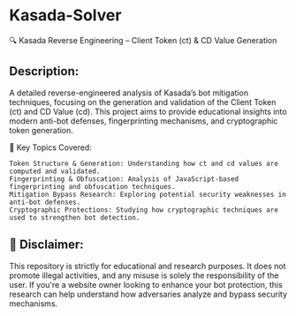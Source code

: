 # Kasada-Solver
🔍 Kasada Reverse Engineering – Client Token (ct) &amp; CD Value Generation

## Description:
A detailed reverse-engineered analysis of Kasada’s bot mitigation techniques, focusing on the generation and validation of the Client Token (ct) and CD Value (cd). This project aims to provide educational insights into modern anti-bot defenses, fingerprinting mechanisms, and cryptographic token generation.

📌 Key Topics Covered:

    Token Structure & Generation: Understanding how ct and cd values are computed and validated.
    Fingerprinting & Obfuscation: Analysis of JavaScript-based fingerprinting and obfuscation techniques.
    Mitigation Bypass Research: Exploring potential security weaknesses in anti-bot defenses.
    Cryptographic Protections: Studying how cryptographic techniques are used to strengthen bot detection.

## 🚨 Disclaimer:
This repository is strictly for educational and research purposes. It does not promote illegal activities, and any misuse is solely the responsibility of the user. If you're a website owner looking to enhance your bot protection, this research can help understand how adversaries analyze and bypass security mechanisms.
